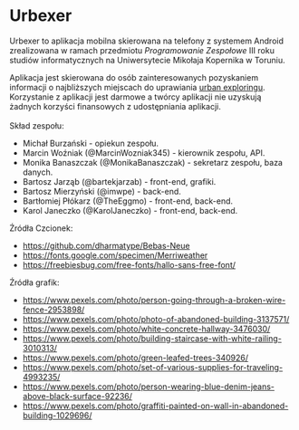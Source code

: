 # Urbexer
Urbexer to aplikacja mobilna skierowana na telefony z systemem Android zrealizowana w ramach przedmiotu _Programowanie Zespołowe_ III roku studiów informatycznych na Uniwersytecie Mikołaja Kopernika w Toruniu.

Aplikacja jest skierowana do osób zainteresowanych pozyskaniem informacji o najbliższych miejscach do uprawiania [urban exploringu]. Korzystanie z aplikacji jest darmowe a twórcy aplikacji nie uzyskują żadnych korzyści finansowych z udostępniania aplikacji.<br><br>
Skład zespołu:
- Michał Burzański - opiekun zespołu.
- Marcin Woźniak (@MarcinWozniak345) - kierownik zespołu, API.
- Monika Banaszczak (@MonikaBanaszczak) - sekretarz zespołu, baza danych.
- Bartosz Jarząb (@bartekjarzab) - front-end, grafiki.
- Bartosz Mierzyński (@imwpe) - back-end.
- Bartłomiej Płókarz (@TheEggmo) - front-end, back-end.
- Karol Janeczko (@KarolJaneczko) - front-end, back-end.

Źródła Czcionek:
  - https://github.com/dharmatype/Bebas-Neue
  - https://fonts.google.com/specimen/Merriweather
  - https://freebiesbug.com/free-fonts/hallo-sans-free-font/
  
Źródła grafik:
  - https://www.pexels.com/photo/person-going-through-a-broken-wire-fence-2953898/
  - https://www.pexels.com/photo/photo-of-abandoned-building-3137571/
  - https://www.pexels.com/photo/white-concrete-hallway-3476030/
  - https://www.pexels.com/photo/building-staircase-with-white-railing-3010313/
  - https://www.pexels.com/photo/green-leafed-trees-340926/
  - https://www.pexels.com/photo/set-of-various-supplies-for-traveling-4993235/
  - https://www.pexels.com/photo/person-wearing-blue-denim-jeans-above-black-surface-92236/
  - https://www.pexels.com/photo/graffiti-painted-on-wall-in-abandoned-building-1029696/

[urban exploringu]: https://pl.wikipedia.org/wiki/Urban_exploration
